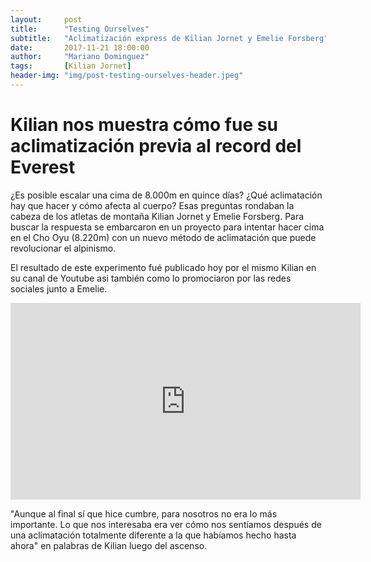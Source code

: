```yaml
---
layout:     post
title:      "Testing Ourselves"
subtitle:   "Aclimatización express de Kilian Jornet y Emelie Forsberg"
date:       2017-11-21 18:00:00
author:     "Mariano Dominguez"
tags:       [Kilian Jornet]
header-img: "img/post-testing-ourselves-header.jpeg"
---
```


<h1 id="introducción-">Kilian nos muestra cómo fue su aclimatización previa al record del Everest</h1>

<p>¿Es posible escalar una cima de 8.000m en quince días? ¿Qué aclimatación hay que hacer y cómo afecta al cuerpo? Esas preguntas rondaban la cabeza de los atletas de montaña Kilian Jornet y Emelie Forsberg. Para buscar la respuesta se embarcaron en un proyecto para intentar hacer cima en el Cho Oyu (8.220m) con un nuevo método de aclimatación que puede revolucionar el alpinismo.<p>

<p>El resultado de este experimento fué publicado hoy por el mismo Kilian en su canal de Youtube asi también como lo promociaron por las redes sociales junto a Emelie.<p>

<iframe width="560" height="315" src="https://www.youtube.com/embed/AZ9Qi99yZvY" frameborder="0" allowfullscreen></iframe>

<p>"Aunque al final sí que hice cumbre, para nosotros no era lo más importante. Lo que nos interesaba era ver cómo nos sentíamos después de una aclimatación totalmente diferente a la que habíamos hecho hasta ahora" en palabras de Kilian luego del ascenso.<p>
